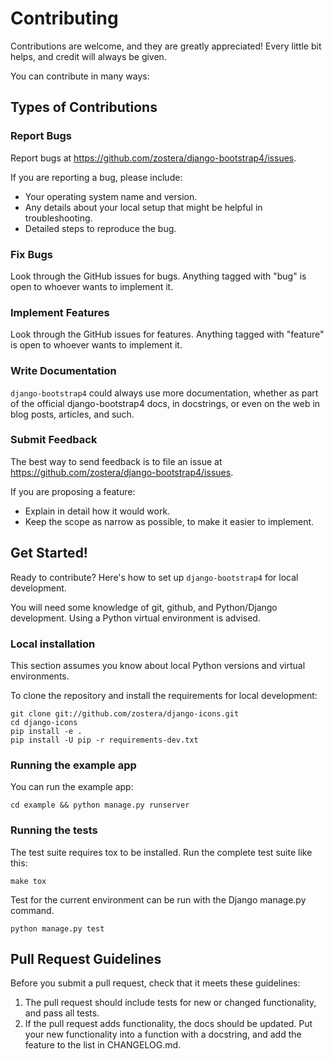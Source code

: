 # Contributing

Contributions are welcome, and they are greatly appreciated! Every
little bit helps, and credit will always be given.

You can contribute in many ways:

## Types of Contributions

### Report Bugs

Report bugs at <https://github.com/zostera/django-bootstrap4/issues>.

If you are reporting a bug, please include:

- Your operating system name and version.
- Any details about your local setup that might be helpful in troubleshooting.
- Detailed steps to reproduce the bug.

### Fix Bugs

Look through the GitHub issues for bugs. Anything tagged with \"bug\" is open to whoever wants to implement it.

### Implement Features

Look through the GitHub issues for features. Anything tagged with \"feature\" is open to whoever wants to implement it.

### Write Documentation

`django-bootstrap4` could always use more documentation, whether as part of the official django-bootstrap4 docs, in docstrings, or even on the web in blog posts, articles, and such.

### Submit Feedback

The best way to send feedback is to file an issue at
<https://github.com/zostera/django-bootstrap4/issues>.

If you are proposing a feature:

- Explain in detail how it would work.
- Keep the scope as narrow as possible, to make it easier to implement.

## Get Started!

Ready to contribute? Here\'s how to set up `django-bootstrap4` for local development.

You will need some knowledge of git, github, and Python/Django development. Using a Python virtual environment is advised.

### Local installation

This section assumes you know about local Python versions and virtual environments.

To clone the repository and install the requirements for local development:

```shell-script
git clone git://github.com/zostera/django-icons.git
cd django-icons
pip install -e .
pip install -U pip -r requirements-dev.txt
```

### Running the example app

You can run the example app:

```shell-script
cd example && python manage.py runserver
```

### Running the tests

The test suite requires tox to be installed. Run the complete test suite like this:

```shell-script
make tox
```

Test for the current environment can be run with the Django manage.py command.

```shell-script
python manage.py test
```

## Pull Request Guidelines

Before you submit a pull request, check that it meets these guidelines:

1. The pull request should include tests for new or changed functionality, and pass all tests.
2. If the pull request adds functionality, the docs should be updated. Put your new functionality into a function with a docstring, and add the feature to the list in CHANGELOG.md.
